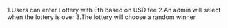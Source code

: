 1.Users can enter Lottery with Eth based on USD fee
2.An admin will select  when the lottery is over 
3.The lottery will choose a random winner 